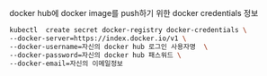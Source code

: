 
docker hub에 docker image를 push하기 위한 docker credentials 정보   
```bash
kubectl  create secret docker-registry docker-credentials \
--docker-server=https://index.docker.io/v1 \
--docker-username=자신의 docker hub 로그인 사용자명  \
--docker-password=자신의 docker hub 패스워드 \
--docker-email=자신의 이메일정보
```

